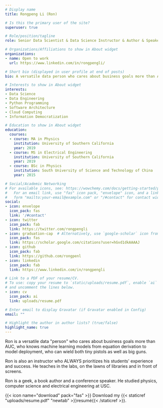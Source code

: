 ```yaml
---
# Display name
title: Rongpeng Li (Ron)

# Is this the primary user of the site?
superuser: true

# Role/position/tagline
role: Senior Data Scientist & Data Science Instructor & Author & Speaker

# Organizations/Affiliations to show in About widget
organizations:
- name: Open to work
  url: https://www.linkedin.com/in/rongpengli/

# Short bio (displayed in user profile at end of posts)
bio: A versatile data person who cares about business goals more than AUC, who knows machine learning models from equation derivation to model deployment. A data science instructor who always prioritizes students and clients' experience and success. A automation geek, a book author and a conference speaker.

# Interests to show in About widget
interests:
- Data Science
- Data Engineering
- Python Programming
- Software Architecture
- Cloud Computing
- Information Democratization

# Education to show in About widget
education:
  courses:
  - course: MA in Physics
    institution: University of Southern California
    year: 2019
  - course: MS in Electrical Engineering
    institution: University of Southern California
    year: 2019
  - course: BSc in Physics
    institution: South University of Science and Technology of China
    year: 2015

# Social/Academic Networking
# For available icons, see: https://wowchemy.com/docs/getting-started/page-builder/#icons
#   For an email link, use "fas" icon pack, "envelope" icon, and a link in the
#   form "mailto:your-email@example.com" or "/#contact" for contact widget.
social:
- icon: envelope
  icon_pack: fas
  link: '/#contact'
- icon: twitter
  icon_pack: fab
  link: https://twitter.com/rongpengli
- icon: graduation-cap  # Alternatively, use `google-scholar` icon from `ai` icon pack
  icon_pack: fas
  link: https://scholar.google.com/citations?user=hGvd1dkAAAAJ
- icon: github
  icon_pack: fab
  link: https://github.com/rongpenl
- icon: linkedin
  icon_pack: fab
  link: https://www.linkedin.com/in/rongpengli

# Link to a PDF of your resume/CV.
# To use: copy your resume to `static/uploads/resume.pdf`, enable `ai` icons in `params.toml`, 
# and uncomment the lines below.
- icon: cv
  icon_pack: ai
  link: uploads/resume.pdf

# Enter email to display Gravatar (if Gravatar enabled in Config)
email: ""

# Highlight the author in author lists? (true/false)
highlight_name: true
---
```


Ron is a versatile data "person" who cares about business goals more than AUC, who knows machine learning models from equation derivation to model deployment, who can wield both tiny pistols as well as big guns. 

Ron is also an instructor who ALWAYS prioritizes his students' experience and success. He teaches in the labs, on the lawns of libraries and in front of screens.

Ron is a geek, a book author and a conference speaker. He studied physics, computer science and electrical engineering at USC.

{{< icon name="download" pack="fas" >}} Download my {{< staticref "uploads/resume.pdf" "newtab" >}}resumé{{< /staticref >}}.
